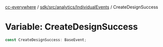 [cc-everywhere](../../../../../index.md) / [sdk/src/analytics/IndividualEvents](../index.md) / CreateDesignSuccess

# Variable: CreateDesignSuccess

```ts
const CreateDesignSuccess: BaseEvent;
```
